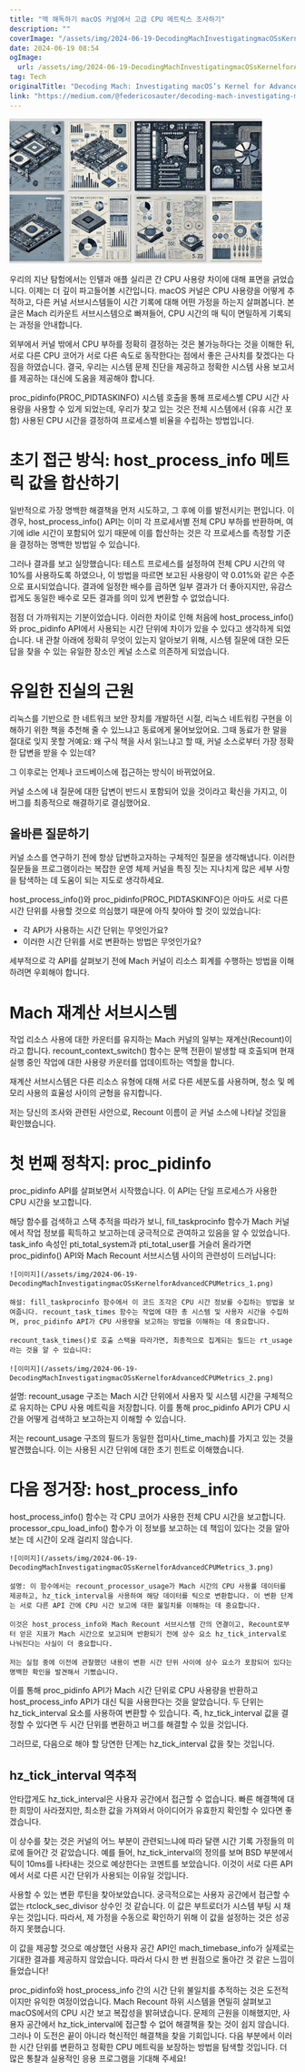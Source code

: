 ```yaml
---
title: "맥 해독하기 macOS 커널에서 고급 CPU 메트릭스 조사하기"
description: ""
coverImage: "/assets/img/2024-06-19-DecodingMachInvestigatingmacOSsKernelforAdvancedCPUMetrics_0.png"
date: 2024-06-19 08:54
ogImage: 
  url: /assets/img/2024-06-19-DecodingMachInvestigatingmacOSsKernelforAdvancedCPUMetrics_0.png
tag: Tech
originalTitle: "Decoding Mach: Investigating macOS’s Kernel for Advanced CPU Metrics"
link: "https://medium.com/@federicosauter/decoding-mach-investigating-macoss-kernel-for-advanced-cpu-metrics-6627bf5429a4"
---
```



<img src="/assets/img/2024-06-19-DecodingMachInvestigatingmacOSsKernelforAdvancedCPUMetrics_0.png" />

우리의 지난 탐험에서는 인텔과 애플 실리콘 간 CPU 사용량 차이에 대해 표면을 긁었습니다. 이제는 더 깊이 파고들어볼 시간입니다. macOS 커널은 CPU 사용량을 어떻게 추적하고, 다른 커널 서브시스템들이 시간 기록에 대해 어떤 가정을 하는지 살펴봅니다. 본 글은 Mach 리카운트 서브시스템으로 빠져들어, CPU 시간의 매 틱이 면밀하게 기록되는 과정을 안내합니다.

외부에서 커널 밖에서 CPU 부하를 정확히 결정하는 것은 불가능하다는 것을 이해한 뒤, 서로 다른 CPU 코어가 서로 다른 속도로 동작한다는 점에서 좋은 근사치를 찾겠다는 다짐을 하였습니다. 결국, 우리는 시스템 문제 진단을 제공하고 정확한 시스템 사용 보고서를 제공하는 대신에 도움을 제공해야 합니다.

proc_pidinfo(PROC_PIDTASKINFO) 시스템 호출을 통해 프로세스별 CPU 시간 사용량을 사용할 수 있게 되었는데, 우리가 찾고 있는 것은 전체 시스템에서 (유휴 시간 포함) 사용된 CPU 시간을 결정하여 프로세스별 비율을 수립하는 방법입니다.

<div class="content-ad"></div>

# 초기 접근 방식: host_process_info 메트릭 값을 합산하기

일반적으로 가장 명백한 해결책을 먼저 시도하고, 그 후에 이를 발전시키는 편입니다. 이 경우, host_process_info() API는 이미 각 프로세서별 전체 CPU 부하를 반환하며, 여기에 idle 시간이 포함되어 있기 때문에 이를 합산하는 것은 각 프로세스를 측정할 기준을 결정하는 명백한 방법일 수 있습니다.

그러나 결과를 보고 실망했습니다: 테스트 프로세스를 설정하여 전체 CPU 시간의 약 10%를 사용하도록 하였으나, 이 방법을 따르면 보고된 사용량이 약 0.01%와 같은 수준으로 표시되었습니다. 결과에 일정한 배수를 곱하면 일부 결과가 더 좋아지지만, 유감스럽게도 동일한 배수로 모든 결과를 의미 있게 변환할 수 없었습니다.

점점 더 가까워지는 기분이었습니다. 이러한 차이로 인해 처음에 host_process_info()와 proc_pidinfo API에서 사용되는 시간 단위에 차이가 있을 수 있다고 생각하게 되었습니다. 내 관찰 아래에 정확히 무엇이 있는지 알아보기 위해, 시스템 질문에 대한 모든 답을 찾을 수 있는 유일한 장소인 케널 소스로 의존하게 되었습니다.

<div class="content-ad"></div>

# 유일한 진실의 근원

리눅스를 기반으로 한 네트워크 보안 장치를 개발하던 시절, 리눅스 네트워킹 구현을 이해하기 위한 책을 추천해 줄 수 있느냐고 동료에게 물어보았어요. 그때 동료가 한 말을 절대로 잊지 못할 거예요: 왜 구식 책을 사서 읽느냐고 할 때, 커널 소스로부터 가장 정확한 답변을 받을 수 있는데?

그 이후로는 언제나 코드베이스에 접근하는 방식이 바뀌었어요.

커널 소스에 내 질문에 대한 답변이 반드시 포함되어 있을 것이라고 확신을 가지고, 이 버그를 최종적으로 해결하기로 결심했어요.

<div class="content-ad"></div>

## 올바른 질문하기

커널 소스를 연구하기 전에 항상 답변하고자하는 구체적인 질문을 생각해냅니다. 이러한 질문들을 프로그램이라는 복잡한 운영 체제 커널을 특징 짓는 지나치게 많은 세부 사항을 탐색하는 데 도움이 되는 지도로 생각하세요.

host_process_info()와 proc_pidinfo(PROC_PIDTASKINFO)은 아마도 서로 다른 시간 단위를 사용할 것으로 의심했기 때문에 아직 찾아야 할 것이 있었습니다:

- 각 API가 사용하는 시간 단위는 무엇인가요?
- 이러한 시간 단위를 서로 변환하는 방법은 무엇인가요?

<div class="content-ad"></div>

세부적으로 각 API를 살펴보기 전에 Mach 커널이 리소스 회계를 수행하는 방법을 이해하려면 우회해야 합니다.

# Mach 재계산 서브시스템

작업 리소스 사용에 대한 카운터를 유지하는 Mach 커널의 일부는 재계산(Recount)이라고 합니다. recount_context_switch() 함수는 문맥 전환이 발생할 때 호출되며 현재 실행 중인 작업에 대한 사용량 카운터를 업데이트하는 역할을 합니다.

재계산 서브시스템은 다른 리소스 유형에 대해 서로 다른 세분도를 사용하며, 청소 및 메모리 사용의 효율성 사이의 균형을 유지합니다.

<div class="content-ad"></div>

저는 당신의 조사와 관련된 사안으로, Recount 이름이 곧 커널 소스에 나타날 것임을 확인했습니다.

# 첫 번째 정착지: proc_pidinfo

proc_pidinfo API를 살펴보면서 시작했습니다. 이 API는 단일 프로세스가 사용한 CPU 시간을 보고합니다.

해당 함수를 검색하고 스택 추적을 따라가 보니, fill_taskprocinfo 함수가 Mach 커널에서 작업 정보를 획득하고 보고하는데 궁극적으로 관여하고 있음을 알 수 있었습니다. task_info 속성인 pti_total_system과 pti_total_user를 거슬러 올라가면 proc_pidinfo() API와 Mach Recount 서브시스템 사이의 관련성이 드러납니다:

<div class="content-ad"></div>

```
![이미지](/assets/img/2024-06-19-DecodingMachInvestigatingmacOSsKernelforAdvancedCPUMetrics_1.png)

해설: fill_taskprocinfo 함수에서 이 코드 조각은 CPU 시간 정보를 수집하는 방법을 보여줍니다. recount_task_times 함수는 작업에 대한 총 시스템 및 사용자 시간을 수집하며, proc_pidinfo API가 CPU 사용량을 보고하는 방법을 이해하는 데 중요합니다.

recount_task_times()로 호출 스택을 따라가면, 최종적으로 집계되는 필드는 rt_usage라는 것을 알 수 있습니다:

![이미지](/assets/img/2024-06-19-DecodingMachInvestigatingmacOSsKernelforAdvancedCPUMetrics_2.png)
```

<div class="content-ad"></div>

설명: recount_usage 구조는 Mach 시간 단위에서 사용자 및 시스템 시간을 구체적으로 유지하는 CPU 사용 메트릭을 저장합니다. 이를 통해 proc_pidinfo API가 CPU 시간을 어떻게 검색하고 보고하는지 이해할 수 있습니다.

저는 recount_usage 구조의 필드가 동일한 접미사(_time_mach)를 가지고 있는 것을 발견했습니다. 이는 사용된 시간 단위에 대한 초기 힌트로 이해했습니다.

# 다음 정거장: host_process_info

host_process_info() 함수는 각 CPU 코어가 사용한 전체 CPU 시간을 보고합니다. processor_cpu_load_info() 함수가 이 정보를 보고하는 데 책임이 있다는 것을 알아보는 데 시간이 오래 걸리지 않습니다.

<div class="content-ad"></div>


```
![이미지](/assets/img/2024-06-19-DecodingMachInvestigatingmacOSsKernelforAdvancedCPUMetrics_3.png)

설명: 이 함수에서는 recount_processor_usage가 Mach 시간의 CPU 사용률 데이터를 제공하고, hz_tick_interval을 사용하여 해당 데이터를 틱으로 변환합니다. 이 변환 단계는 서로 다른 API 간에 CPU 시간 보고에 대한 불일치를 이해하는 데 중요합니다.

이것은 host_process_info와 Mach Recount 서브시스템 간의 연결이고, Recount로부터 얻은 지표가 Mach 시간으로 보고되며 반환되기 전에 상수 요소 hz_tick_interval로 나눠진다는 사실이 더 중요합니다.

저는 실험 중에 이전에 관찰했던 내용이 변환 시간 단위 사이에 상수 요소가 포함되어 있다는 명백한 확인을 발견해서 기뻤습니다.
```

<div class="content-ad"></div>

이를 통해 proc_pidinfo API가 Mach 시간 단위로 CPU 사용량을 반환하고 host_process_info API가 대신 틱을 사용한다는 것을 알았습니다. 두 단위는 hz_tick_interval 요소를 사용하여 변환할 수 있습니다. 즉, hz_tick_interval 값을 결정할 수 있다면 두 시간 단위를 변환하고 버그를 해결할 수 있을 것입니다.

그러므로, 다음으로 해야 할 당연한 단계는 hz_tick_interval 값을 찾는 것입니다.

## hz_tick_interval 역추적

안타깝게도 hz_tick_interval은 사용자 공간에서 접근할 수 없습니다. 빠른 해결책에 대한 희망이 사라졌지만, 최소한 값을 가져와서 아이디어가 유효한지 확인할 수 있다면 좋겠습니다.

<div class="content-ad"></div>

이 상수를 찾는 것은 커널의 어느 부분이 관련되느냐에 따라 달랜 시간 기록 가정들의 미로에 들어간 것 같았습니다. 예를 들어, hz_tick_interval의 정의를 보며 BSD 부분에서 틱이 10ms를 나타내는 것으로 예상한다는 코멘트를 보았습니다. 이것이 서로 다른 API에서 서로 다른 시간 단위가 사용되는 이유일 것입니다.

사용할 수 있는 변환 루틴을 찾아보았습니다. 궁극적으로는 사용자 공간에서 접근할 수 없는 rtclock_sec_divisor 상수인 것 같습니다. 이 값은 부트로더가 시스템 부팅 시 채우는 것입니다. 따라서, 제 가정을 수동으로 확인하기 위해 이 값을 설정하는 것은 성공하지 못했습니다.

이 값을 제공할 것으로 예상했던 사용자 공간 API인 mach_timebase_info가 실제로는 기대한 결과를 제공하지 않았습니다. 따라서 다시 한 번 원점으로 돌아간 것 같은 느낌이 들었습니다!

proc_pidinfo와 host_process_info 간의 시간 단위 불일치를 추적하는 것은 도전적이지만 유익한 여정이었습니다. Mach Recount 하위 시스템을 면밀히 살펴보고 macOS에서의 CPU 시간 보고 복잡성을 밝혀냈습니다. 문제의 근원을 이해했지만, 사용자 공간에서 hz_tick_interval에 접근할 수 없어 해결책을 찾는 것이 쉽지 않습니다. 그러나 이 도전은 끝이 아니라 혁신적인 해결책을 찾을 기회입니다. 다음 부분에서 이러한 시간 단위를 변환하고 정확한 CPU 메트릭을 보장하는 방법을 탐색할 것입니다. 더 많은 통찰과 실용적인 응용 프로그램을 기대해 주세요!